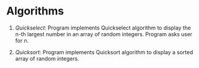 # Algorithms

  1) *Quickselect*: Program implements Quickselect algorithm to display the n-th largest number in an array of random integers. Program asks user for n.

  2) *Quicksort*: Program implements Quicksort algorithm to display a sorted array of random integers.

